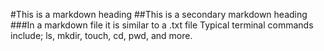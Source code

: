 #This is a markdown heading
##This is a secondary markdown heading
###In a markdown file it is similar to a .txt file
Typical terminal commands include; ls, mkdir, touch, cd, pwd, and more.